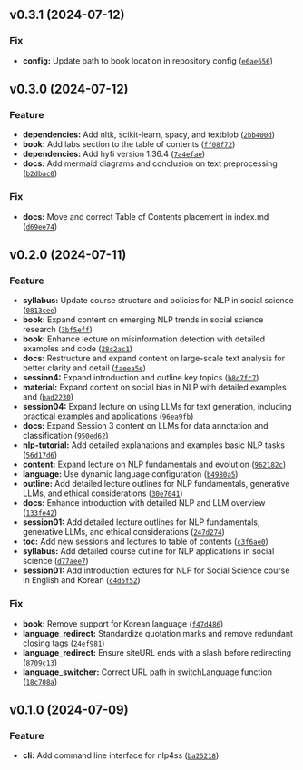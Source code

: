 <!--next-version-placeholder-->

## v0.3.1 (2024-07-12)

### Fix

* **config:** Update path to book location in repository config ([`e6ae656`](https://github.com/entelecheia/nlp4ss/commit/e6ae656b547f42cc7d6b481148c6685a06f10b6e))

## v0.3.0 (2024-07-12)

### Feature

* **dependencies:** Add nltk, scikit-learn, spacy, and textblob ([`2bb400d`](https://github.com/entelecheia/nlp4ss/commit/2bb400d3da99d68ea9db0496c9309a791cb2334f))
* **book:** Add labs section to the table of contents ([`ff08f72`](https://github.com/entelecheia/nlp4ss/commit/ff08f7233cd0175bf5b7c3d76d60a30c04a67adb))
* **dependencies:** Add hyfi version 1.36.4 ([`7a4efae`](https://github.com/entelecheia/nlp4ss/commit/7a4efaee7564b7dc25dcad97e2869381b91ef459))
* **docs:** Add mermaid diagrams and conclusion on text preprocessing ([`b2dbac0`](https://github.com/entelecheia/nlp4ss/commit/b2dbac0d328d87a0a760e6de2dc866fd8a4d3714))

### Fix

* **docs:** Move and correct Table of Contents placement in index.md ([`d69ee74`](https://github.com/entelecheia/nlp4ss/commit/d69ee74da9825ac8b05f9add76d55a3213abe3c8))

## v0.2.0 (2024-07-11)

### Feature

* **syllabus:** Update course structure and policies for NLP in social science ([`0813cee`](https://github.com/entelecheia/nlp4ss/commit/0813cee56b333d4950354711a46e3bee958b76b1))
* **book:** Expand content on emerging NLP trends in social science research ([`3bf5eff`](https://github.com/entelecheia/nlp4ss/commit/3bf5effef22fa92a629f3f31f5ef989a6e5e7ff3))
* **book:** Enhance lecture on misinformation detection with detailed examples and code ([`28c2ac1`](https://github.com/entelecheia/nlp4ss/commit/28c2ac17f91a8d6d6a44072875562462441aa6e8))
* **docs:** Restructure and expand content on large-scale text analysis for better clarity and detail ([`faeea5e`](https://github.com/entelecheia/nlp4ss/commit/faeea5e34fdc7dcc15f580a803c388265a52b535))
* **session4:** Expand introduction and outline key topics ([`b8c7fc7`](https://github.com/entelecheia/nlp4ss/commit/b8c7fc71199a80c4736e7ef06612982aeb76121c))
* **material:** Expand content on social bias in NLP with detailed examples and ([`bad2230`](https://github.com/entelecheia/nlp4ss/commit/bad2230da15c9c58e122fcb61b3a55ed0d892ba5))
* **session04:** Expand lecture on using LLMs for text generation, including practical examples and applications ([`96ea9fb`](https://github.com/entelecheia/nlp4ss/commit/96ea9fb3d8018a84fbb4e6ea7855a7e02bd49d21))
* **docs:** Expand Session 3 content on LLMs for data annotation and classification ([`950ed62`](https://github.com/entelecheia/nlp4ss/commit/950ed62f72e1ce9cb2c74fbba580bd2028d2fff8))
* **nlp-tutorial:** Add detailed explanations and examples basic NLP tasks ([`56d17d6`](https://github.com/entelecheia/nlp4ss/commit/56d17d671bd491893d34e9674273729bcf1b7f33))
* **content:** Expand lecture on NLP fundamentals and evolution ([`962182c`](https://github.com/entelecheia/nlp4ss/commit/962182c25664695b5a3d37bf6a2d16ca12218c2b))
* **language:** Use dynamic language configuration ([`b4980a5`](https://github.com/entelecheia/nlp4ss/commit/b4980a59150a2c096fc29264f75e0f8889c86832))
* **outline:** Add detailed lecture outlines for NLP fundamentals, generative LLMs, and ethical considerations ([`30e7041`](https://github.com/entelecheia/nlp4ss/commit/30e70419c2bf644f35092aa2f099be8750379643))
* **docs:** Enhance introduction with detailed NLP and LLM overview ([`133fe42`](https://github.com/entelecheia/nlp4ss/commit/133fe426cdd96878294388c6356bb325a9cc5ec8))
* **session01:** Add detailed lecture outlines for NLP fundamentals, generative LLMs, and ethical considerations ([`247d274`](https://github.com/entelecheia/nlp4ss/commit/247d274d9f077f4b85c75099b3b26599d322d677))
* **toc:** Add new sessions and lectures to table of contents ([`c3f6ae0`](https://github.com/entelecheia/nlp4ss/commit/c3f6ae0525cb13e2deec63dd48289c297c18b1c8))
* **syllabus:** Add detailed course outline for NLP applications in social science ([`d77aee7`](https://github.com/entelecheia/nlp4ss/commit/d77aee7ec083959226cd6d85dd002ff699803c4a))
* **session01:** Add introduction lectures for NLP for Social Science course in English and Korean ([`c4d5f52`](https://github.com/entelecheia/nlp4ss/commit/c4d5f52151fb4ee79a198d80e8e0df8592b692f1))

### Fix

* **book:** Remove support for Korean language ([`f47d486`](https://github.com/entelecheia/nlp4ss/commit/f47d486ec72b9a4bcc016f2cb59d24296b0d3d29))
* **language_redirect:** Standardize quotation marks and remove redundant closing tags ([`24ef981`](https://github.com/entelecheia/nlp4ss/commit/24ef981ed17f42f88d302220cdffccb83a8e01b7))
* **language_redirect:** Ensure siteURL ends with a slash before redirecting ([`8709c13`](https://github.com/entelecheia/nlp4ss/commit/8709c1370f1ac5feb5ea14b01ac41b21d27ee63d))
* **language_switcher:** Correct URL path in switchLanguage function ([`18c708a`](https://github.com/entelecheia/nlp4ss/commit/18c708a70406ee2c7844bee3e6a255f0ab7c39a4))

## v0.1.0 (2024-07-09)

### Feature

* **cli:** Add command line interface for nlp4ss ([`ba25218`](https://github.com/entelecheia/nlp4ss/commit/ba252181adecfc6c2de67ea0025a5eaae8e633df))
